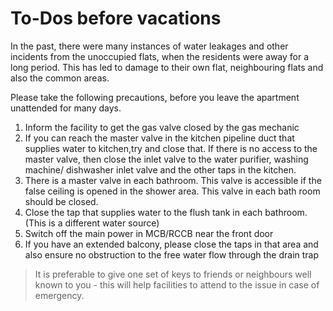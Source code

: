 
# To-Dos before vacations

In the past, there were many instances of water leakages and other incidents from the unoccupied flats, when the residents were away for a long period. This has led to damage to their own flat,  neighbouring flats and also the common areas. 

Please take the following precautions, before you leave the apartment unattended for many days.

1. Inform the facility to get the gas valve closed by the gas mechanic
2. If you can reach the master valve in the kitchen pipeline duct that supplies water to kitchen,try and close that. If there is no access to the master valve, then close the inlet valve to the water purifier, washing machine/ dishwasher inlet valve and the other taps in the kitchen.
3. There is a master valve in each bathroom. This valve is accessible if the false ceiling is opened in the shower area. This valve in each bath room should be closed.
4. Close the tap that supplies water to the flush tank in each bathroom. (This is a different water source)
5. Switch off the main power in MCB/RCCB near the front door
6. If you have an extended balcony, please close the taps in that area and also ensure no obstruction to the free water flow through the drain trap

> It is preferable to give one set of keys to friends or neighbours well known to you - this will help facilities to attend to the issue in case of emergency. 
